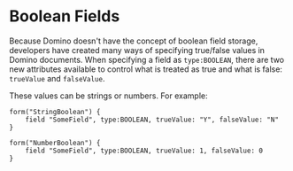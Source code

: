 # Boolean Fields

Because Domino doesn't have the concept of boolean field storage, developers have created many ways of specifying true/false values in Domino documents. When specifying a field as `type:BOOLEAN`, there are two new attributes available to control what is treated as true and what is false: `trueValue` and `falseValue`.

These values can be strings or numbers. For example:

```
form("StringBoolean") {
	field "SomeField", type:BOOLEAN, trueValue: "Y", falseValue: "N"
}

form("NumberBoolean") {
	field "SomeField", type:BOOLEAN, trueValue: 1, falseValue: 0
}
```